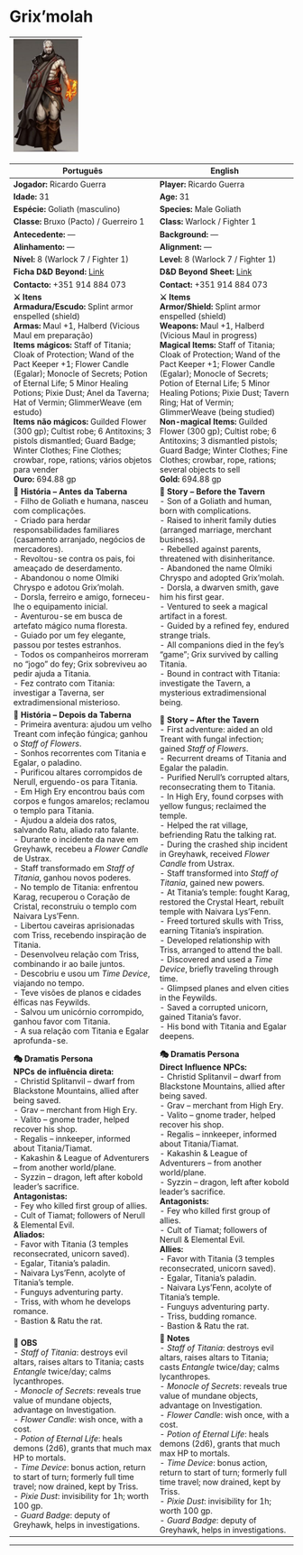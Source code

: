 # Grix’molah

| <img src="pc_grix_molah.jpg" height="200"/>|
| ------------------------------------------------------------------------------------------- |

| Português | English |
| --------- | ------- |
| **Jogador:** Ricardo Guerra | **Player:** Ricardo Guerra |
| **Idade:** 31 | **Age:** 31 |
| **Espécie:** Goliath (masculino) | **Species:** Male Goliath |
| **Classe:** Bruxo (Pacto) / Guerreiro 1 | **Class:** Warlock / Fighter 1 |
| **Antecedente:** — | **Background:** — |
| **Alinhamento:** — | **Alignment:** — |
| **Nível:** 8 (Warlock 7 / Fighter 1) | **Level:** 8 (Warlock 7 / Fighter 1) |
| **Ficha D&D Beyond:** [Link](https://www.dndbeyond.com/characters/138750238) | **D&D Beyond Sheet:** [Link](https://www.dndbeyond.com/characters/138750238) |
| **Contacto:** +351 914 884 073 | **Contact:** +351 914 884 073 |
| **⚔️ Itens**<br>**Armadura/Escudo:** Splint armor enspelled (shield)<br>**Armas:** Maul +1, Halberd (Vicious Maul em preparação)<br>**Items mágicos:** Staff of Titania; Cloak of Protection; Wand of the Pact Keeper +1; Flower Candle (Egalar); Monocle of Secrets; Potion of Eternal Life; 5 Minor Healing Potions; Pixie Dust; Anel da Taverna; Hat of Vermin; GlimmerWeave (em estudo)<br>**Items não mágicos:** Guilded Flower (300 gp); Cultist robe; 6 Antitoxins; 3 pistols dismantled; Guard Badge; Winter Clothes; Fine Clothes; crowbar, rope, rations; vários objetos para vender<br>**Ouro:** 694.88 gp | **⚔️ Items**<br>**Armor/Shield:** Splint armor enspelled (shield)<br>**Weapons:** Maul +1, Halberd (Vicious Maul in progress)<br>**Magical Items:** Staff of Titania; Cloak of Protection; Wand of the Pact Keeper +1; Flower Candle (Egalar); Monocle of Secrets; Potion of Eternal Life; 5 Minor Healing Potions; Pixie Dust; Tavern Ring; Hat of Vermin; GlimmerWeave (being studied)<br>**Non-magical Items:** Guilded Flower (300 gp); Cultist robe; 6 Antitoxins; 3 dismantled pistols; Guard Badge; Winter Clothes; Fine Clothes; crowbar, rope, rations; several objects to sell<br>**Gold:** 694.88 gp |
| **📖 História – Antes da Taberna**<br>- Filho de Goliath e humana, nasceu com complicações.<br>- Criado para herdar responsabilidades familiares (casamento arranjado, negócios de mercadores).<br>- Revoltou-se contra os pais, foi ameaçado de deserdamento.<br>- Abandonou o nome Olmiki Chryspo e adotou Grix’molah.<br>- Dorsla, ferreiro e amigo, forneceu-lhe o equipamento inicial.<br>- Aventurou-se em busca de artefato mágico numa floresta.<br>- Guiado por um fey elegante, passou por testes estranhos.<br>- Todos os companheiros morreram no “jogo” do fey; Grix sobreviveu ao pedir ajuda a Titania.<br>- Fez contrato com Titania: investigar a Taverna, ser extradimensional misterioso. | **📖 Story – Before the Tavern**<br>- Son of a Goliath and human, born with complications.<br>- Raised to inherit family duties (arranged marriage, merchant business).<br>- Rebelled against parents, threatened with disinheritance.<br>- Abandoned the name Olmiki Chryspo and adopted Grix’molah.<br>- Dorsla, a dwarven smith, gave him his first gear.<br>- Ventured to seek a magical artifact in a forest.<br>- Guided by a refined fey, endured strange trials.<br>- All companions died in the fey’s “game”; Grix survived by calling Titania.<br>- Bound in contract with Titania: investigate the Tavern, a mysterious extradimensional being. |
| **📖 História – Depois da Taberna**<br>- Primeira aventura: ajudou um velho Treant com infeção fúngica; ganhou o *Staff of Flowers*.<br>- Sonhos recorrentes com Titania e Egalar, o paladino.<br>- Purificou altares corrompidos de Nerull, erguendo-os para Titania.<br>- Em High Ery encontrou baús com corpos e fungos amarelos; reclamou o templo para Titania.<br>- Ajudou a aldeia dos ratos, salvando Ratu, aliado rato falante.<br>- Durante o incidente da nave em Greyhawk, recebeu a *Flower Candle* de Ustrax.<br>- Staff transformado em *Staff of Titania*, ganhou novos poderes.<br>- No templo de Titania: enfrentou Karag, recuperou o Coração de Cristal, reconstruiu o templo com Naivara Lys’Fenn.<br>- Libertou caveiras aprisionadas com Triss, recebendo inspiração de Titania.<br>- Desenvolveu relação com Triss, combinando ir ao baile juntos.<br>- Descobriu e usou um *Time Device*, viajando no tempo.<br>- Teve visões de planos e cidades élficas nas Feywilds.<br>- Salvou um unicórnio corrompido, ganhou favor com Titania.<br>- A sua relação com Titania e Egalar aprofunda-se. | **📖 Story – After the Tavern**<br>- First adventure: aided an old Treant with fungal infection; gained *Staff of Flowers*.<br>- Recurrent dreams of Titania and Egalar the paladin.<br>- Purified Nerull’s corrupted altars, reconsecrating them to Titania.<br>- In High Ery, found corpses with yellow fungus; reclaimed the temple.<br>- Helped the rat village, befriending Ratu the talking rat.<br>- During the crashed ship incident in Greyhawk, received *Flower Candle* from Ustrax.<br>- Staff transformed into *Staff of Titania*, gained new powers.<br>- At Titania’s temple: fought Karag, restored the Crystal Heart, rebuilt temple with Naivara Lys’Fenn.<br>- Freed tortured skulls with Triss, earning Titania’s inspiration.<br>- Developed relationship with Triss, arranged to attend the ball.<br>- Discovered and used a *Time Device*, briefly traveling through time.<br>- Glimpsed planes and elven cities in the Feywilds.<br>- Saved a corrupted unicorn, gained Titania’s favor.<br>- His bond with Titania and Egalar deepens. |
| **🎭 Dramatis Persona**<br>**NPCs de influência direta:**<br>- Christid Splitanvil – dwarf from Blackstone Mountains, allied after being saved.<br>- Grav – merchant from High Ery.<br>- Valito – gnome trader, helped recover his shop.<br>- Regalis – innkeeper, informed about Titania/Tiamat.<br>- Kakashin & League of Adventurers – from another world/plane.<br>- Syzzin – dragon, left after kobold leader’s sacrifice.<br>**Antagonistas:**<br>- Fey who killed first group of allies.<br>- Cult of Tiamat; followers of Nerull & Elemental Evil.<br>**Aliados:**<br>- Favor with Titania (3 temples reconsecrated, unicorn saved).<br>- Egalar, Titania’s paladin.<br>- Naivara Lys’Fenn, acolyte of Titania’s temple.<br>- Funguys adventuring party.<br>- Triss, with whom he develops romance.<br>- Bastion & Ratu the rat. | **🎭 Dramatis Persona**<br>**Direct Influence NPCs:**<br>- Christid Splitanvil – dwarf from Blackstone Mountains, allied after being saved.<br>- Grav – merchant from High Ery.<br>- Valito – gnome trader, helped recover his shop.<br>- Regalis – innkeeper, informed about Titania/Tiamat.<br>- Kakashin & League of Adventurers – from another world/plane.<br>- Syzzin – dragon, left after kobold leader’s sacrifice.<br>**Antagonists:**<br>- Fey who killed first group of allies.<br>- Cult of Tiamat; followers of Nerull & Elemental Evil.<br>**Allies:**<br>- Favor with Titania (3 temples reconsecrated, unicorn saved).<br>- Egalar, Titania’s paladin.<br>- Naivara Lys’Fenn, acolyte of Titania’s temple.<br>- Funguys adventuring party.<br>- Triss, budding romance.<br>- Bastion & Ratu the rat. |
| **🔮 OBS**<br>- *Staff of Titania*: destroys evil altars, raises altars to Titania; casts *Entangle* twice/day; calms lycanthropes.<br>- *Monocle of Secrets*: reveals true value of mundane objects, advantage on Investigation.<br>- *Flower Candle*: wish once, with a cost.<br>- *Potion of Eternal Life*: heals demons (2d6), grants that much max HP to mortals.<br>- *Time Device*: bonus action, return to start of turn; formerly full time travel; now drained, kept by Triss.<br>- *Pixie Dust*: invisibility for 1h; worth 100 gp.<br>- *Guard Badge*: deputy of Greyhawk, helps in investigations. | **🔮 Notes**<br>- *Staff of Titania*: destroys evil altars, raises altars to Titania; casts *Entangle* twice/day; calms lycanthropes.<br>- *Monocle of Secrets*: reveals true value of mundane objects, advantage on Investigation.<br>- *Flower Candle*: wish once, with a cost.<br>- *Potion of Eternal Life*: heals demons (2d6), grants that much max HP to mortals.<br>- *Time Device*: bonus action, return to start of turn; formerly full time travel; now drained, kept by Triss.<br>- *Pixie Dust*: invisibility for 1h; worth 100 gp.<br>- *Guard Badge*: deputy of Greyhawk, helps in investigations. |

---





